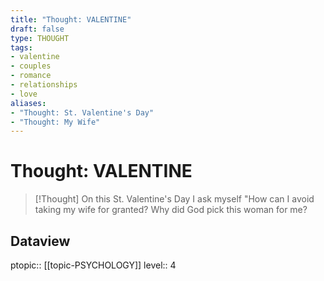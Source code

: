 ```yaml
---
title: "Thought: VALENTINE"
draft: false
type: THOUGHT
tags:
- valentine
- couples
- romance
- relationships
- love
aliases:
- "Thought: St. Valentine's Day"
- "Thought: My Wife"
---
```

# Thought: VALENTINE
> [!Thought]
> On this St. Valentine's Day I ask myself "How can I avoid taking my wife for granted?
> Why did God pick this woman for me?

## Dataview
ptopic:: [[topic-PSYCHOLOGY]]
level:: 4
